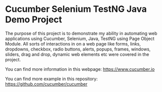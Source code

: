 # Cucumber Selenium TestNG Java Demo Project

The purpose of this project is to demonstrate my ability in automating web applications using Cucumber, Selenium, Java, TestNG using Page Object Module. 
All sorts of interactions in on a web page like forms, links, dropdowns, checkbox, radio buttons, alerts, popups, frames, windows, sliders, drag and drop, dynamic web elements etc were covered in the project. 

You can find more information in this webpage: https://www.cucumber.io

You can find more example in this repository: https://github.com/cucumber/cucumber
